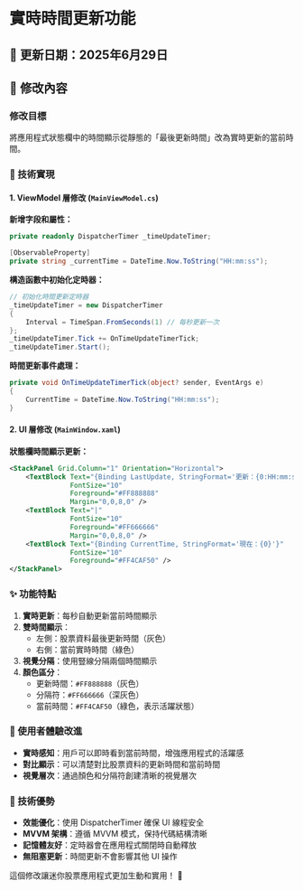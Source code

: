 # 實時時間更新功能

## 📅 更新日期：2025年6月29日

## 🔄 修改內容

### 修改目標
將應用程式狀態欄中的時間顯示從靜態的「最後更新時間」改為實時更新的當前時間。

### 🔧 技術實現

#### 1. ViewModel 層修改 (`MainViewModel.cs`)

**新增字段和屬性：**
```csharp
private readonly DispatcherTimer _timeUpdateTimer;

[ObservableProperty]
private string _currentTime = DateTime.Now.ToString("HH:mm:ss");
```

**構造函數中初始化定時器：**
```csharp
// 初始化時間更新定時器
_timeUpdateTimer = new DispatcherTimer
{
    Interval = TimeSpan.FromSeconds(1) // 每秒更新一次
};
_timeUpdateTimer.Tick += OnTimeUpdateTimerTick;
_timeUpdateTimer.Start();
```

**時間更新事件處理：**
```csharp
private void OnTimeUpdateTimerTick(object? sender, EventArgs e)
{
    CurrentTime = DateTime.Now.ToString("HH:mm:ss");
}
```

#### 2. UI 層修改 (`MainWindow.xaml`)

**狀態欄時間顯示更新：**
```xml
<StackPanel Grid.Column="1" Orientation="Horizontal">
    <TextBlock Text="{Binding LastUpdate, StringFormat='更新：{0:HH:mm:ss}'}"
               FontSize="10"
               Foreground="#FF888888"
               Margin="0,0,8,0" />
    <TextBlock Text="|"
               FontSize="10"
               Foreground="#FF666666"
               Margin="0,0,8,0" />
    <TextBlock Text="{Binding CurrentTime, StringFormat='現在：{0}'}"
               FontSize="10"
               Foreground="#FF4CAF50" />
</StackPanel>
```

### ✨ 功能特點

1. **實時更新**：每秒自動更新當前時間顯示
2. **雙時間顯示**：
   - 左側：股票資料最後更新時間（灰色）
   - 右側：當前實時時間（綠色）
3. **視覺分隔**：使用豎線分隔兩個時間顯示
4. **顏色區分**：
   - 更新時間：`#FF888888`（灰色）
   - 分隔符：`#FF666666`（深灰色）
   - 當前時間：`#FF4CAF50`（綠色，表示活躍狀態）

### 🎯 使用者體驗改進

- **實時感知**：用戶可以即時看到當前時間，增強應用程式的活躍感
- **對比顯示**：可以清楚對比股票資料的更新時間和當前時間
- **視覺層次**：通過顏色和分隔符創建清晰的視覺層次

### 🔧 技術優勢

- **效能優化**：使用 DispatcherTimer 確保 UI 線程安全
- **MVVM 架構**：遵循 MVVM 模式，保持代碼結構清晰
- **記憶體友好**：定時器會在應用程式關閉時自動釋放
- **無阻塞更新**：時間更新不會影響其他 UI 操作

這個修改讓迷你股票應用程式更加生動和實用！ 🚀
